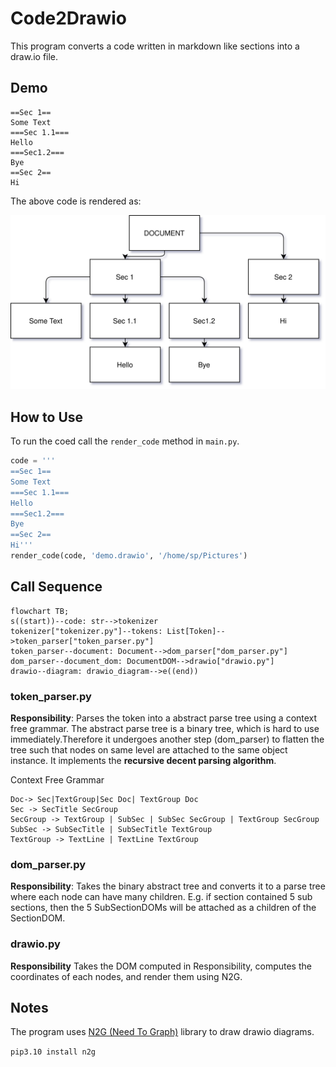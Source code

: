 # Code2Drawio
This program converts a code written in markdown like sections into a draw.io file.

## Demo
```
==Sec 1==
Some Text
===Sec 1.1===
Hello
===Sec1.2===
Bye
==Sec 2==
Hi
```
The above code is rendered as:

![Demo Diagram](./demo_diagram.svg)

## How to Use
To run the coed call the `render_code` method in `main.py`.
```python
code = '''
==Sec 1==
Some Text
===Sec 1.1===
Hello
===Sec1.2===
Bye
==Sec 2==
Hi'''
render_code(code, 'demo.drawio', '/home/sp/Pictures')
````

## Call Sequence

```mermaid
flowchart TB;
s((start))--code: str-->tokenizer
tokenizer["tokenizer.py"]--tokens: List[Token]-->token_parser["token_parser.py"]
token_parser--document: Document-->dom_parser["dom_parser.py"]
dom_parser--document_dom: DocumentDOM-->drawio["drawio.py"]
drawio--diagram: drawio_diagram-->e((end))
```

### token_parser.py
**Responsibility**: Parses the token into a abstract parse tree using a context free grammar. The abstract parse tree is a binary tree, which is hard to use immediately.Therefore it undergoes another step (dom_parser) to flatten the tree such that nodes on same level are attached to the same object instance. It implements the **recursive decent parsing algorithm**.

Context Free Grammar
```
Doc-> Sec|TextGroup|Sec Doc| TextGroup Doc
Sec -> SecTitle SecGroup
SecGroup -> TextGroup | SubSec | SubSec SecGroup | TextGroup SecGroup
SubSec -> SubSecTitle | SubSecTitle TextGroup
TextGroup -> TextLine | TextLine TextGroup
```
### dom_parser.py
**Responsibility**: Takes the binary abstract tree and converts it to a parse tree where each node can have many children.
E.g. if section contained 5 sub sections, then the 5 SubSectionDOMs will be attached as a children of the SectionDOM.

### drawio.py
**Responsibility** Takes the DOM computed in Responsibility, computes the coordinates of each nodes, and render them using N2G.
## Notes
The program uses [N2G (Need To Graph)](https://github.com/dmulyalin/N2G) library to draw drawio diagrams.

```pip3.10 install n2g```